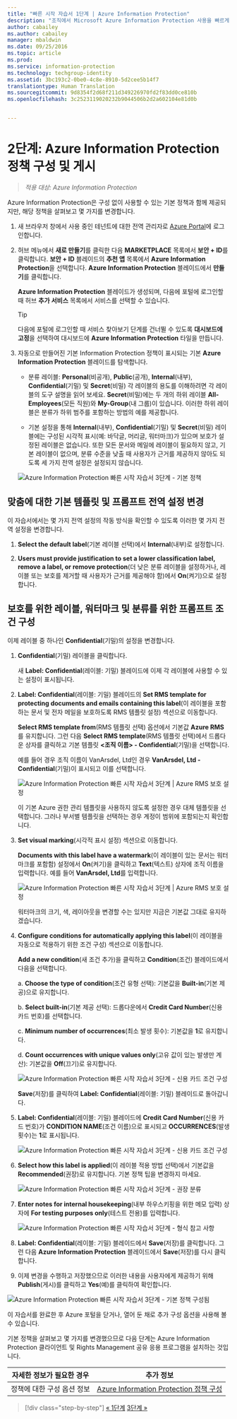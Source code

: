 ```yaml
---
title: "빠른 시작 자습서 1단계 | Azure Information Protection"
description: "조직에서 Microsoft Azure Information Protection 사용을 빠르게 시작하는 방법을 확인할 수 있는 소개 자습서의 2단계로 약 30분 만에 완료해야 합니다."
author: cabailey
ms.author: cabailey
manager: mbaldwin
ms.date: 09/25/2016
ms.topic: article
ms.prod: 
ms.service: information-protection
ms.technology: techgroup-identity
ms.assetid: 3bc193c2-0be0-4c8e-8910-5d2cee5b14f7
translationtype: Human Translation
ms.sourcegitcommit: 9d8354f2d68f211d349226970fd2f83dd0ce810b
ms.openlocfilehash: 3c2523119020232b9044506b2d2a602104e81d0b


---
```


# <a name="step-2-configure-and-publish-the-azure-information-protection-policy"></a>2단계: Azure Information Protection 정책 구성 및 게시

>*적용 대상: Azure Information Protection*

Azure Information Protection은 구성 없이 사용할 수 있는 기본 정책과 함께 제공되지만, 해당 정책을 살펴보고 몇 가지를 변경합니다.

1. 새 브라우저 창에서 사용 중인 테넌트에 대한 전역 관리자로 [Azure Portal](https://portal.azure.com)에 로그인합니다.

2. 허브 메뉴에서 **새로 만들기**를 클릭한 다음 **MARKETPLACE** 목록에서 **보안 + ID**를 클릭합니다. **보안 + ID** 블레이드의 **추천 앱** 목록에서 **Azure Information Protection**을 선택합니다. **Azure Information Protection** 블레이드에서 **만들기**를 클릭합니다.

    **Azure Information Protection** 블레이드가 생성되며, 다음에 포털에 로그인할 때 허브 **추가 서비스** 목록에서 서비스를 선택할 수 있습니다. 

    > [!TIP] 
    > 다음에 포털에 로그인할 때 서비스 찾아보기 단계를 건너뛸 수 있도록 **대시보드에 고정**을 선택하여 대시보드에 **Azure Information Protection** 타일을 만듭니다.

3.  자동으로 만들어진 기본 Information Protection 정책이 표시되는 기본 **Azure Information Protection** 블레이드를 탐색합니다.
    
    - 분류 레이블: **Personal**(비공개), **Public**(공개), **Internal**(내부), **Confidential**(기밀) 및 **Secret**(비밀) 각 레이블의 용도를 이해하려면 각 레이블의 도구 설명을 읽어 보세요. **Secret**(비밀)에는 두 개의 하위 레이블 **All-Employees**(모든 직원)와 **My-Group**(내 그룹)이 있습니다. 이러한 하위 레이블은 분류가 하위 범주를 포함하는 방법의 예를 제공합니다.

    - 기본 설정을 통해 **Internal**(내부), **Confidential**(기밀) 및 **Secret**(비밀) 레이블에는 구성된 시각적 표시(예: 바닥글, 머리글, 워터마크)가 있으며 보호가 설정된 레이블은 없습니다. 또한 모든 문서와 메일에 레이블이 필요하지 않고, 기본 레이블이 없으며, 분류 수준을 낮출 때 사용자가 근거를 제공하지 않아도 되도록 세 가지 전역 설정은 설정되지 않습니다.

    ![Azure Information Protection 빠른 시작 자습서 3단계 - 기본 정책](../media/info-protect-policy.png)

## <a name="changing-the-global-settings-for-a-default-template-and-prompt-for-justification"></a>맞춤에 대한 기본 템플릿 및 프롬프트 전역 설정 변경

이 자습서에서는 몇 가지 전역 설정의 작동 방식을 확인할 수 있도록 이러한 몇 가지 전역 설정을 변경합니다.

1. **Select the default label**(기본 레이블 선택)에서 **Internal**(내부)로 설정합니다.

2. **Users must provide justification to set a lower classification label, remove a label, or remove protection**(더 낮은 분류 레이블을 설정하거나, 레이블 또는 보호를 제거할 때 사용자가 근거를 제공해야 함)에서 **On**(켜기)으로 설정합니다.

## <a name="configuring-a-label-for-protection-a-watermark-and-a-condition-to-prompt-for-classification"></a>보호를 위한 레이블, 워터마크 및 분류를 위한 프롬프트 조건 구성

이제 레이블 중 하나인 **Confidential**(기밀)의 설정을 변경합니다.

1. **Confidential**(기밀) 레이블을 클릭합니다. 
    
    새 **Label: Confidential**(레이블: 기밀) 블레이드에 이제 각 레이블에 사용할 수 있는 설정이 표시됩니다. 

2. **Label: Confidential**(레이블: 기밀) 블레이드의 **Set RMS template for protecting documents and emails containing this label**(이 레이블을 포함하는 문서 및 전자 메일을 보호하도록 RMS 템플릿 설정) 섹션으로 이동합니다.
    
    **Select RMS template from**(RMS 템플릿 선택) 옵션에서 기본값 **Azure RMS**를 유지합니다. 그런 다음 **Select RMS template**(RMS 템플릿 선택)에서 드롭다운 상자를 클릭하고 기본 템플릿 **\<조직 이름> - Confidential**(기밀)을 선택합니다. 
    
    예를 들어 경우 조직 이름이 VanArsdel, Ltd인 경우 **VanArsdel, Ltd - Confidential**(기밀)이 표시되고 이를 선택합니다. 
    
    ![Azure Information Protection 빠른 시작 자습서 3단계 | Azure RMS 보호 설정](../media/step2-select-rms-template.png)
    
    이 기본 Azure 권한 관리 템플릿을 사용하지 않도록 설정한 경우 대체 템플릿을 선택합니다. 그러나 부서별 템플릿을 선택하는 경우 계정이 범위에 포함되는지 확인합니다.
    
3. **Set visual marking**(시각적 표시 설정) 섹션으로 이동합니다.
    
    **Documents with this label have a watermark**(이 레이블이 있는 문서는 워터마크를 포함함) 설정에서 **On**(켜기)을 클릭하고 **Text**(텍스트) 상자에 조직 이름을 입력합니다. 예를 들어 **VanArsdel, Ltd**를 입력합니다. 
    
    ![Azure Information Protection 빠른 시작 자습서 3단계 | Azure RMS 보호 설정](../media/step2-configure-watermark.png)
    
    워터마크의 크기, 색, 레이아웃을 변경할 수는 있지만 지금은 기본값 그대로 유지하겠습니다.
    
4. **Configure conditions for automatically applying this label**(이 레이블을 자동으로 적용하기 위한 조건 구성) 섹션으로 이동합니다.
    
    **Add a new condition**(새 조건 추가)을 클릭하고 **Condition**(조건) 블레이드에서 다음을 선택합니다.
    
    a. **Choose the type of condition**(조건 유형 선택): 기본값을 **Built-in**(기본 제공)으로 유지합니다.
    
    b. **Select built-in**(기본 제공 선택): 드롭다운에서 **Credit Card Number**(신용 카드 번호)를 선택합니다.
    
    c. **Minimum number of occurrences**(최소 발생 횟수): 기본값을 **1**로 유지합니다.
    
    d. **Count occurrences with unique values only**(고유 값이 있는 발생만 계산): 기본값을 **Off**(끄기)로 유지합니다.
    
    ![Azure Information Protection 빠른 시작 자습서 3단계 - 신용 카드 조건 구성](../media/step2-configure-condition.png)
    
    **Save**(저장)를 클릭하여 **Label: Confidential**(레이블: 기밀) 블레이드로 돌아갑니다.

5. **Label: Confidential**(레이블: 기밀) 블레이드에 **Credit Card Number**(신용 카드 번호)가 **CONDITION NAME**(조건 이름)으로 표시되고 **OCCURRENCES**(발생 횟수)는 **1**로 표시됩니다.
    
    ![Azure Information Protection 빠른 시작 자습서 3단계 - 신용 카드 조건 구성](../media/step2-see-condition.png)

6. **Select how this label is applied**(이 레이블 적용 방법 선택)에서 기본값을 **Recommended**(권장)로 유지합니다. 기본 정책 팁을 변경하지 마세요.
    
    ![Azure Information Protection 빠른 시작 자습서 3단계 - 권장 분류](../media/step2-keep-recommended.png)

7. **Enter notes for internal housekeeping**(내부 하우스키핑을 위한 메모 입력) 상자에 **For testing purposes only**(테스트 전용)를 입력합니다.
    
    ![Azure Information Protection 빠른 시작 자습서 3단계 - 형식 참고 사항](../media/step2-type-notes.png)

8. **Label: Confidential**(레이블: 기밀) 블레이드에서 **Save**(저장)를 클릭합니다. 그런 다음 **Azure Information Protection** 블레이드에서 **Save**(저장)를 다시 클릭합니다.

9. 이제 변경을 수행하고 저장했으므로 이러한 내용을 사용자에게 제공하기 위해 **Publish**(게시)를 클릭하고 **Yes**(예)를 클릭하여 확인합니다.

![Azure Information Protection 빠른 시작 자습서 3단계 - 기본 정책 구성됨](../media/info-protect-policy-configured.png)

이 자습서를 완료한 후 Azure 포털을 닫거나, 열어 둔 채로 추가 구성 옵션을 사용해 볼 수 있습니다.

기본 정책을 살펴보고 몇 가지를 변경했으므로 다음 단계는 Azure Information Protection 클라이언트 및 Rights Management 공유 응용 프로그램을 설치하는 것입니다.

|자세한 정보가 필요한 경우|추가 정보|
|--------------------------------|--------------------------|
|정책에 대한 구성 옵션 정보|[Azure Information Protection 정책 구성](../deploy-use/configure-policy.md)|


>[!div class="step-by-step"]
[&#171; 1단계](infoprotect-tutorial-step1.md)
[3단계 &#187;](infoprotect-tutorial-step3.md)


<!--HONumber=Nov16_HO2-->


